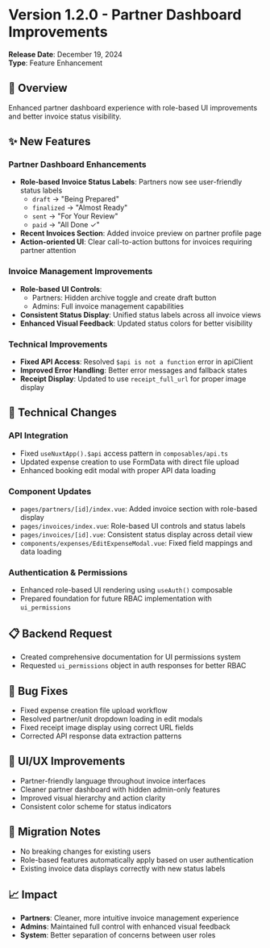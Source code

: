 # Version 1.2.0 - Partner Dashboard Improvements

**Release Date**: December 19, 2024  
**Type**: Feature Enhancement

## 🎯 Overview
Enhanced partner dashboard experience with role-based UI improvements and better invoice status visibility.

## ✨ New Features

### Partner Dashboard Enhancements
- **Role-based Invoice Status Labels**: Partners now see user-friendly status labels
  - `draft` → "Being Prepared" 
  - `finalized` → "Almost Ready"
  - `sent` → "For Your Review"
  - `paid` → "All Done ✓"
- **Recent Invoices Section**: Added invoice preview on partner profile page
- **Action-oriented UI**: Clear call-to-action buttons for invoices requiring partner attention

### Invoice Management Improvements
- **Role-based UI Controls**: 
  - Partners: Hidden archive toggle and create draft button
  - Admins: Full invoice management capabilities
- **Consistent Status Display**: Unified status labels across all invoice views
- **Enhanced Visual Feedback**: Updated status colors for better visibility

### Technical Improvements
- **Fixed API Access**: Resolved `$api is not a function` error in apiClient
- **Improved Error Handling**: Better error messages and fallback states
- **Receipt Display**: Updated to use `receipt_full_url` for proper image display

## 🔧 Technical Changes

### API Integration
- Fixed `useNuxtApp().$api` access pattern in `composables/api.ts`
- Updated expense creation to use FormData with direct file upload
- Enhanced booking edit modal with proper API data loading

### Component Updates
- `pages/partners/[id]/index.vue`: Added invoice section with role-based display
- `pages/invoices/index.vue`: Role-based UI controls and status labels
- `pages/invoices/[id].vue`: Consistent status display across detail view
- `components/expenses/EditExpenseModal.vue`: Fixed field mappings and data loading

### Authentication & Permissions
- Enhanced role-based UI rendering using `useAuth()` composable
- Prepared foundation for future RBAC implementation with `ui_permissions`

## 📋 Backend Request
- Created comprehensive documentation for UI permissions system
- Requested `ui_permissions` object in auth responses for better RBAC

## 🐛 Bug Fixes
- Fixed expense creation file upload workflow
- Resolved partner/unit dropdown loading in edit modals
- Fixed receipt image display using correct URL fields
- Corrected API response data extraction patterns

## 🎨 UI/UX Improvements
- Partner-friendly language throughout invoice interfaces
- Cleaner partner dashboard with hidden admin-only features
- Improved visual hierarchy and action clarity
- Consistent color scheme for status indicators

## 🔄 Migration Notes
- No breaking changes for existing users
- Role-based features automatically apply based on user authentication
- Existing invoice data displays correctly with new status labels

## 📈 Impact
- **Partners**: Cleaner, more intuitive invoice management experience
- **Admins**: Maintained full control with enhanced visual feedback
- **System**: Better separation of concerns between user roles